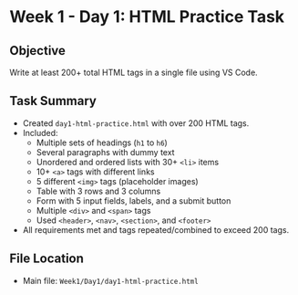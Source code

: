 # Week 1 - Day 1: HTML Practice Task

## Objective
Write at least 200+ total HTML tags in a single file using VS Code.

## Task Summary
- Created `day1-html-practice.html` with over 200 HTML tags.
- Included:
  - Multiple sets of headings (`h1` to `h6`)
  - Several paragraphs with dummy text
  - Unordered and ordered lists with 30+ `<li>` items
  - 10+ `<a>` tags with different links
  - 5 different `<img>` tags (placeholder images)
  - Table with 3 rows and 3 columns
  - Form with 5 input fields, labels, and a submit button
  - Multiple `<div>` and `<span>` tags
  - Used `<header>`, `<nav>`, `<section>`, and `<footer>`
- All requirements met and tags repeated/combined to exceed 200 tags.

## File Location
- Main file: `Week1/Day1/day1-html-practice.html`
